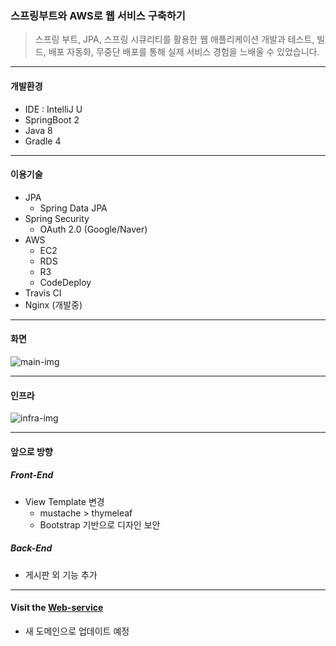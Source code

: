 ### 스프링부트와 AWS로 웹 서비스 구축하기
> 스프링 부트, JPA, 스프링 시큐리티를 활용한 웹 애플리케이션 개발과 테스트, 빌드, 배포 자동화, 무중단 배포를 통해 실제 서비스 경험을 느배울 수 있었습니다.
---
#### 개발환경
* IDE : IntelliJ U
* SpringBoot 2
* Java 8
* Gradle 4

---  
#### 이용기술

* JPA
    * Spring Data JPA
* Spring Security
    * OAuth 2.0 (Google/Naver)
 * AWS
   * EC2
   * RDS
   * R3
   * CodeDeploy
 * Travis CI
 * Nginx (개발중)
---

#### 화면
![main-img](https://user-images.githubusercontent.com/44364909/75814189-a7ed0600-5dd4-11ea-8360-8623b442d56a.png)

---
 
#### 인프라 
![infra-img](https://user-images.githubusercontent.com/44364909/75813810-f948c580-5dd3-11ea-8357-25c096eb8c29.png)

---

#### 앞으로 방향
##### Front-End
* View Template 변경
   * mustache > thymeleaf 
   * Bootstrap 기반으로 디자인 보안

##### Back-End
* 게시판 외 기능 추가

---
#### <b>Visit</b> the [Web-service](http://ec2-3-12-184-105.us-east-2.compute.amazonaws.com/) 
* 새 도메인으로 업데이트 예정

